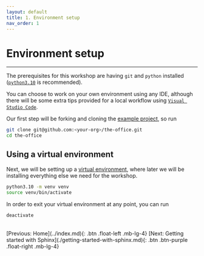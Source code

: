 ```yaml
---
layout: default
title: 1. Environment setup
nav_order: 1
---
```


# Environment setup

---

The prerequisites for this workshop are having `git` and `python` installed
([`python3.10`](https://www.python.org/downloads/) is recommended).

You can choose to work on your own environment using any IDE, although there will be some extra
tips provided for a local workflow using [`Visual Studio Code`](https://code.visualstudio.com/).

Our first step will be forking and cloning the
[example project](https://github.com/aelsayed95/the-office), so run

```sh
git clone git@github.com:<your-org>/the-office.git
cd the-office
```

## Using a virtual environment

Next, we will be setting up a [virtual environment](https://docs.python.org/3/tutorial/venv.html),
where later we will be installing everything else we need for the workshop.

```sh
python3.10 -m venv venv
source venv/bin/activate
```

In order to exit your virtual environment at any point, you can run

```sh
deactivate
```

<br />
[Previous: Home](../index.md){: .btn .float-left .mb-lg-4}
[Next: Getting started with Sphinx](./getting-started-with-sphinx.md){: .btn .btn-purple .float-right .mb-lg-4}
<br />

